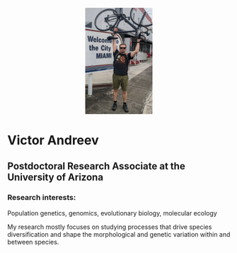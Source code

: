 <p align="center">
<img src="assets/welcome_to_miami.jpg" width="30%" height="35%">

# Victor Andreev
## Postdoctoral  Research Associate at the University of Arizona
### Research interests:
Population genetics, genomics, evolutionary biology, molecular ecology

My research mostly focuses on studying processes that drive species diversification and shape the morphological and genetic variation within and between species.
